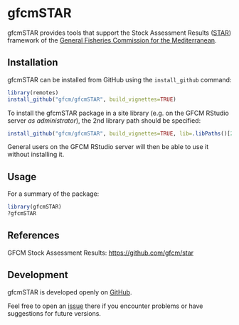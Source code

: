 gfcmSTAR
========

gfcmSTAR provides tools that support the Stock Assessment Results
([STAR](https://github.com/gfcm/star)) framework of the [General Fisheries
Commission for the Mediterranean](http://www.fao.org/gfcm/en/).

Installation
------------

gfcmSTAR can be installed from GitHub using the `install_github` command:

```R
library(remotes)
install_github("gfcm/gfcmSTAR", build_vignettes=TRUE)
```

To install the gfcmSTAR package in a site library (e.g. on the GFCM RStudio
server _as administrator_), the 2nd library path should be specified:

```R
install_github("gfcm/gfcmSTAR", build_vignettes=TRUE, lib=.libPaths()[2])
```

General users on the GFCM RStudio server will then be able to use it without
installing it.

Usage
-----

For a summary of the package:

```R
library(gfcmSTAR)
?gfcmSTAR
```

References
----------

GFCM Stock Assessment Results: https://github.com/gfcm/star

Development
-----------

gfcmSTAR is developed openly on [GitHub](https://github.com/gfcm/gfcmSTAR).

Feel free to open an [issue](https://github.com/gfcm/gfcmSTAR/issues) there if
you encounter problems or have suggestions for future versions.
